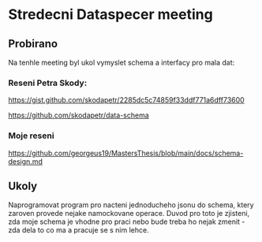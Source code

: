 # Stredecni Dataspecer meeting

## Probirano

Na tenhle meeting byl ukol vymyslet schema a interfacy pro mala dat:

### Reseni Petra Skody:
https://gist.github.com/skodapetr/2285dc5c74859f33ddf771a6dff73600

https://github.com/skodapetr/data-schema

### Moje reseni
https://github.com/georgeus19/MastersThesis/blob/main/docs/schema-design.md

## Ukoly
Naprogramovat program pro nacteni jednoducheho jsonu do schema, ktery zaroven provede nejake namockovane operace. Duvod pro toto je zjisteni, zda moje schema je vhodne pro praci nebo bude treba ho nejak zmenit - zda dela to co ma a pracuje se s nim lehce.



